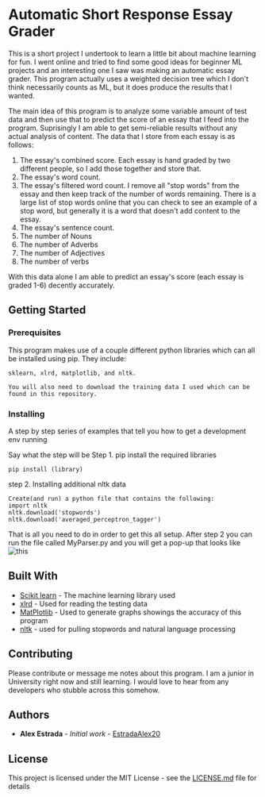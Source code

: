 # Automatic Short Response Essay Grader

This is a short project I undertook to learn a little bit about machine learning for fun. I went online and tried to find some good ideas for beginner ML projects and an interesting one I saw was making an automatic essay grader. This program actually uses a weighted decision tree which I don't think necessarily counts as ML, but it does produce the results that I wanted.

The main idea of this program is to analyze some variable amount of test data and then use that to predict the score of an essay that I feed into the program. Suprisingly I am able to get semi-reliable results without any actual analysis of content. The data that I store from each essay is as follows:

1. The essay's combined score. Each essay is hand graded by two different people, so I add those together and store that.
2. The essay's word count. 
3. The essay's filtered word count. I remove all "stop words" from the essay and then keep track of the number of words remaining. There is a large list of stop words online that you can check to see an example of a stop word, but generally it is a word that doesn't add content to the essay.
4. The essay's sentence count. 
5. The number of Nouns
6. The number of Adverbs
7. The number of Adjectives
8. The number of verbs

With this data alone I am able to predict an essay's score (each essay is graded 1-6) decently accurately. 

## Getting Started


### Prerequisites

This program makes use of a couple different python libraries which can all be installed using pip. 
They include:

```
sklearn, xlrd, matplotlib, and nltk.

You will also need to download the training data I used which can be found in this repository.
```

### Installing

A step by step series of examples that tell you how to get a development env running

Say what the step will be
Step 1. pip install the required libraries

```
pip install (library)
```
step 2. Installing additional nltk data

```
Create(and run) a python file that contains the following:
import nltk
nltk.download('stopwords')
nltk.download('averaged_perceptron_tagger')
```
That is all you need to do in order to get this all setup. After step 2 you can run the file called MyParser.py and you will
get a pop-up that looks like ![this](https://puu.sh/BZtRV/5dd3b35dee.png)


## Built With

* [Scikit learn](https://scikit-learn.org/stable/documentation.html) - The machine learning library used
* [xlrd](https://xlrd.readthedocs.io/en/latest/) - Used for reading the testing data
* [MatPlotlib](https://matplotlib.org/contents.html) - Used to generate graphs showings the accuracy of this program
* [nltk](https://www.nltk.org/) - used for pulling stopwords and natural language processing

## Contributing

Please contribute or message me notes about this program. I am a junior in University right now and still learning. I would love to hear from any developers who stubble across this somehow. 

## Authors

* **Alex Estrada** - *Initial work* - [EstradaAlex20](https://github.com/EstradaAlex20)

## License

This project is licensed under the MIT License - see the [LICENSE.md](LICENSE.md) file for details
